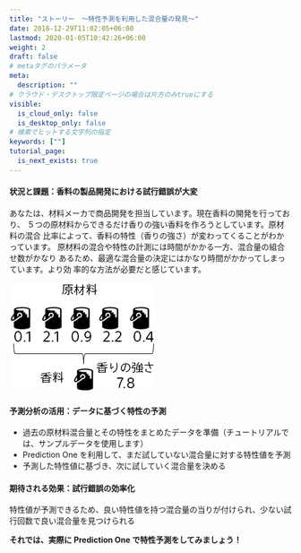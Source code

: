```yaml
---
title: "ストーリー　～特性予測を利用した混合量の発見～"
date: 2018-12-29T11:02:05+06:00
lastmod: 2020-01-05T10:42:26+06:00
weight: 2
draft: false
# metaタグのパラメータ
meta:
  description: ""
# クラウド・デスクトップ限定ページの場合は片方のみtrueにする
visible:
  is_cloud_only: false
  is_desktop_only: false
# 検索でヒットする文字列の指定
keywords: [""]
tutorial_page:
  is_next_exists: true
---
```


#### 状況と課題：香料の製品開発における試行錯誤が大変

あなたは、材料メーカで商品開発を担当しています。現在香料の開発を行っており、
５つの原材料からできるだけ香りの強い香料を作ろうとしています。原材料の混合
比率によって、香料の特性（香りの強さ）が変わってくることがわかっています。
原材料の混合や特性の計測には時間がかかる一方、混合量の組合せ数がかなり
あるため、最適な混合量の決定にはかなり時間がかかってしまっています。より効
率的な方法が必要だと感じています。

![](../img/t_slide24.png)

#### 予測分析の活用：データに基づく特性の予測

- 過去の原材料混合量とその特性をまとめたデータを準備（チュートリアルでは、サンプルデータを使用します）
- Prediction One を利用して、まだ試していない混合量に対する特性値を予測
- 予測した特性値に基づき、次に試していく混合量を決める

#### 期待される効果：試行錯誤の効率化

特性値が予測できるため、良い特性値を持つ混合量の当りが付けられ、少ない試行回数で良い混合量を見つけられる

**それでは、実際に Prediction One で特性予測をしてみましょう！**
